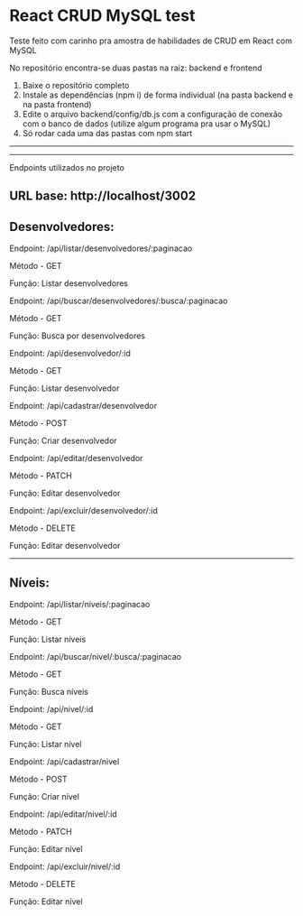 # React CRUD MySQL test

Teste feito com carinho pra amostra de habilidades de CRUD em React com MySQL

No repositório encontra-se duas pastas na raiz: backend e frontend

1. Baixe o repositório completo
2. Instale as dependências (npm i) de forma individual (na pasta backend e na pasta frontend)
3. Edite o arquivo backend/config/db.js com a configuração de conexão com o banco de dados (utilize algum programa pra usar o MySQL)
4. Só rodar cada uma das pastas com npm start

---------------------------------------------
---------------------------------------------
Endpoints utilizados no projeto

URL base: http://localhost/3002
---------------------------------------------
Desenvolvedores:
---------------------------------------------

Endpoint: /api/listar/desenvolvedores/:paginacao

Método - GET

Função: Listar desenvolvedores



Endpoint: /api/buscar/desenvolvedores/:busca/:paginacao

Método - GET

Função: Busca por desenvolvedores



Endpoint: /api/desenvolvedor/:id

Método - GET

Função: Listar desenvolvedor



Endpoint: /api/cadastrar/desenvolvedor

Método - POST

Função: Criar desenvolvedor



Endpoint: /api/editar/desenvolvedor

Método - PATCH

Função: Editar desenvolvedor



Endpoint: /api/excluir/desenvolvedor/:id

Método - DELETE

Função: Editar desenvolvedor



---------------------------------------------
Níveis:
---------------------------------------------


Endpoint: /api/listar/niveis/:paginacao

Método - GET

Função: Listar níveis



Endpoint: /api/buscar/nivel/:busca/:paginacao

Método - GET

Função: Busca níveis



Endpoint: /api/nivel/:id

Método - GET

Função: Listar nível



Endpoint: /api/cadastrar/nivel

Método - POST

Função: Criar nível



Endpoint: /api/editar/nivel/:id

Método - PATCH

Função: Editar nível



Endpoint: /api/excluir/nivel/:id

Método - DELETE

Função: Editar nível